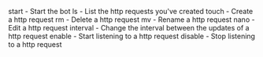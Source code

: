 start - Start the bot
ls - List the http requests you've created
touch - Create a http request
rm - Delete a http request
mv - Rename a http request
nano - Edit a http request
interval - Change the interval between the updates of a http request
enable - Start listening to a http request
disable - Stop listening to a http request
